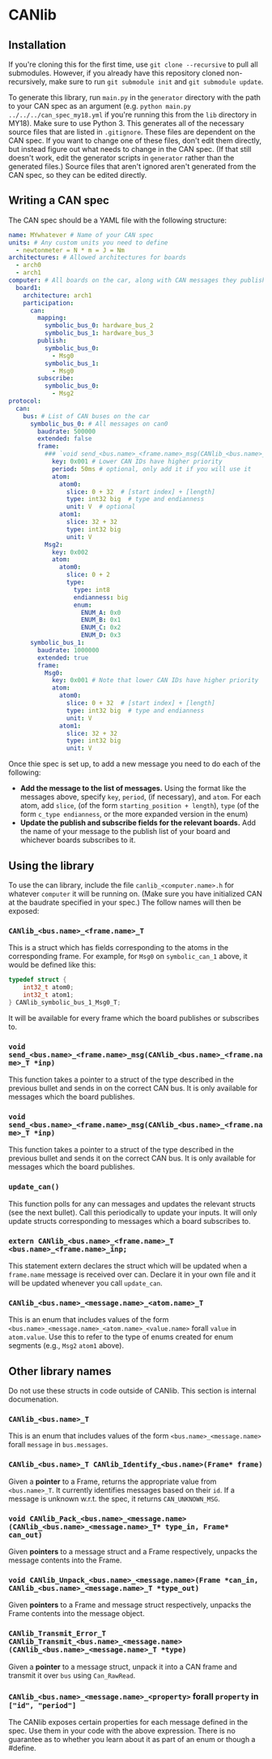 # CANlib

## Installation
If you're cloning this for the first time, use `git clone --recursive` to pull all submodules. However, if you already have this repository cloned non-recursively, make sure to run `git submodule init` and `git submodule update`.

To generate this library, run `main.py` in the `generator` directory with the path to your CAN spec as an argument (e.g. `python main.py ../../../can_spec_my18.yml` if you're running this from the `lib` directory in MY18). Make sure to use Python 3. This generates all of the necessary source files that are listed in `.gitignore`. These files are dependent on the CAN spec. If you want to change one of these files, don't edit them directly, but instead figure out what needs to change in the CAN spec. (If that still doesn't work, edit the generator scripts in `generator` rather than the generated files.) Source files that aren't ignored aren't generated from the CAN spec, so they can be edited directly.

## Writing a CAN spec
The CAN spec should be a YAML file with the following structure:
```yaml
name: MYwhatever # Name of your CAN spec
units: # Any custom units you need to define
  - newtonmeter = N * m = J = Nm
architectures: # Allowed architectures for boards
  - arch0
  - arch1
computer: # All boards on the car, along with CAN messages they publish and subscribe to
  board1:
    architecture: arch1
    participation:
      can:
        mapping:
          symbolic_bus_0: hardware_bus_2
          symbolic_bus_1: hardware_bus_3
        publish:
          symbolic_bus_0:
            - Msg0
          symbolic_bus_1:
            - Msg0
        subscribe:
          symbolic_bus_0:
            - Msg2
protocol:
  can:
    bus: # List of CAN buses on the car
      symbolic_bus_0: # All messages on can0
        baudrate: 500000
        extended: false
        frame:
          ### `void send_<bus.name>_<frame.name>_msg(CANlib_<bus.name>_<frame.naem>_T *inp);`:
            key: 0x001 # Lower CAN IDs have higher priority
            period: 50ms # optional, only add it if you will use it
            atom:
              atom0:
                slice: 0 + 32  # [start index] + [length]
                type: int32 big  # type and endianness
                unit: V  # optional
              atom1:
                slice: 32 + 32
                type: int32 big
                unit: V
          Msg2:
            key: 0x002
            atom:
              atom0:
                slice: 0 + 2
                type:
                  type: int8
                  endianness: big
                  enum:
                    ENUM_A: 0x0
                    ENUM_B: 0x1
                    ENUM_C: 0x2
                    ENUM_D: 0x3
      symbolic_bus_1:
        baudrate: 1000000
        extended: true
        frame:
          Msg0:
            key: 0x001 # Note that lower CAN IDs have higher priority
            atom:
              atom0:
                slice: 0 + 32  # [start index] + [length]
                type: int32 big  # type and endianness
                unit: V 
              atom1:
                slice: 32 + 32
                type: int32 big
                unit: V
```
Once thie spec is set up, to add a new message you need to do each of the following:
- **Add the message to the list of messages.** Using the format like the messages above, specify `key`, `period`, (if necessary), and `atom`. For each atom, add `slice`, (of the form `starting_position + length`), `type` (of the form `c_type endianness`, or the more expanded version in the enum)
- **Update the publish and subscribe fields for the relevant boards.** Add the name of your message to the publish list of your board and whichever boards subscribes to it.


## Using the library

To use the can library, include the file `canlib_<computer.name>.h` for whatever `computer` it will be running on. (Make sure you have initialized CAN at the baudrate specified in your spec.) The follow names will then be exposed:

### `CANlib_<bus.name>_<frame.name>_T`

This is a struct which has fields corresponding to the atoms in the corresponding frame.
For example, for `Msg0` on `symbolic_can_1` above, it would be defined like this:
```c
typedef struct {
	int32_t atom0;
	int32_t atom1;
} CANlib_symbolic_bus_1_Msg0_T;
```

 It will be available for every frame which the board publishes or subscribes to.

### `void send_<bus.name>_<frame.name>_msg(CANlib_<bus.name>_<frame.name>_T *inp)`

This function takes a pointer to a struct of the type described in the previous bullet and sends in on the correct CAN bus. It is only available for messages which the board publishes.

### `void send_<bus.name>_<frame.name>_msg(CANlib_<bus.name>_<frame.name>_T *inp)`

This function takes a pointer to a struct of the type described in the previous bullet and sends it on the correct CAN bus. It is only available for messages which the board publishes.

### `update_can()`

This function polls for any can messages and updates the relevant structs (see the next bullet). Call this periodically to update your inputs. It will only update structs corresponding to messages which a board subscribes to.

### `extern CANlib_<bus.name>_<frame.name>_T <bus.name>_<frame.name>_inp;`

This statement extern declares the struct which will be updated when a `frame.name` message is received over can. Declare it in your own file and it will be updated whenever you call `update_can`.

### `CANlib_<bus.name>_<message.name>_<atom.name>_T`
This is an enum that includes values of the form `<bus.name>_<message.name>_<atom.name>_<value.name>` forall `value` in `atom.value`. Use this to refer to the type of enums created for enum segments (e.g., `Msg2` `atom1` above).

## Other library names
Do not use these structs in code outside of CANlib. This section is internal documenation.

### `CANlib_<bus.name>_T`
This is an enum that includes values of the form `<bus.name>_<message.name>` forall `message` in `bus.messages`.

### `CANlib_<bus.name>_T CANlib_Identify_<bus.name>(Frame* frame)`
Given a **pointer** to a Frame, returns the appropriate value from `<bus.name>_T`. It currently identifies
messages based on their `id`. If a message is unknown w.r.t. the spec, it returns `CAN_UNKNOWN_MSG`.

### `void CANlib_Pack_<bus.name>_<message.name>(CANlib_<bus.name>_<message.name>_T* type_in, Frame* can_out)`
Given **pointers** to a message struct and a Frame respectively, unpacks the message contents into the Frame.

### `void CANlib_Unpack_<bus.name>_<message.name>(Frame *can_in, CANlib_<bus.name>_<message.name>_T *type_out)`
Given **pointers** to a Frame and message struct respectively, unpacks the Frame contents into the message object.

### `CANlib_Transmit_Error_T CANlib_Transmit_<bus.name>_<message.name>(CANlib_<bus.name>_<message.name>_T *type)`
Given a **pointer** to a message struct, unpack it into a CAN frame and transmit it over `bus` using `Can_RawRead`.

### `CANlib_<bus.name>_<message.name>_<property>` forall `property` in `["id", "period"]`
The CANlib exposes certain properties for each message defined in the spec. Use them in your code with the above expression. There is no guarantee as to whether you learn about it as part of an enum or though a #define.
